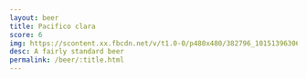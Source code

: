 ```yaml
---
layout: beer
title: Pacifico clara
score: 6
img: https://scontent.xx.fbcdn.net/v/t1.0-0/p480x480/382796_10151396306023745_1333802839_n.jpg?oh=253995079778cda07e1e8e932b6dcbe5&oe=5891006B
desc: A fairly standard beer
permalink: /beer/:title.html
---
```

